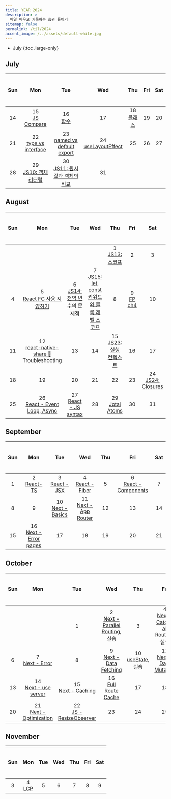 ```yaml
---
title: YEAR 2024
description: >
  매일 배우고 기록하는 습관 들이기
sitemap: false
permalink: /til/2024
accent_image: /../assets/default-white.jpg
---
```


- July
  {:toc .large-only}

## July

| $$~~$$ Sun $$~~$$ |     $$~~$$ Mon $$~~$$      |          $$~~$$ Tue $$~~$$          |    $$~~$$ Wed $$~~$$     | $$~~$$ Thu $$~~$$ | $$~~$$ Fri $$~~$$ | $$~~$$ Sat $$~~$$ |
| :---------------: | :------------------------: | :---------------------------------: | :----------------------: | :---------------: | :---------------: | :---------------: |
|        14         |    15<br/>[JS Compare]     |            16<br/>[함수]            |            17            | 18 <br/> [클래스] |        19         |        20         |
|        21         | 22<br/>[type vs interface] |  23<br/>[named vs default export]   | 24<br/>[useLayoutEffect] |        25         |        26         |        27         |
|        28         | 29<br/>[JS10: 객체 리터럴] | 30<br/>[JS11: 원시값과 객체의 비교] |            31            |                   |                   |                   |

[JS Compare]: ../../frontend/react/_posts/2024-07-15-JS.md#11-자바스크립트의-동등비교
[함수]: ../../frontend/react/_posts/2024-07-15-JS.md#12-함수
[클래스]: ../../frontend/react/_posts/2024-07-15-JS.md#13-클래스
[type vs interface]: ./_posts/2024-07-01-July.md#722-type-vs-interface
[named vs default export]: ./_posts/2024-07-01-July.md#723-named-vs-default-export
[useLayoutEffect]: ./_posts/2024-07-01-July.md#724-uselayouteffect
[JS10: 객체 리터럴]: ../../frontend/js/_posts/2024-07-29-js10.md
[JS11: 원시값과 객체의 비교]: ../../frontend/js/_posts/2024-07-30-js11.md

## August

| $$~~$$ Sun $$~~$$ |               $$~~$$ Mon $$~~$$                |        $$~~$$ Tue $$~~$$         |                 $$~~$$ Wed $$~~$$                  |      $$~~$$ Thu $$~~$$       | $$~~$$ Fri $$~~$$ |    $$~~$$ Sat $$~~$$    |
| :---------------: | :--------------------------------------------: | :------------------------------: | :------------------------------------------------: | :--------------------------: | :---------------: | :---------------------: |
|                   |                                                |                                  |                                                    |    1 <br/>[JS13: 스코프]     |         2         |            3            |
|         4         |         5<br/>[React FC 사용 지양하기]         | 6<br/>[JS14: 전역 변수의 문제점] | 7<br/>[JS15: let, const 키워드와 블록 레벨 스코프] |              8               |  9<br/>[FP ch4]   |           10            |
|        11         | 12<br/>[react-native-share 🚀] Troubleshooting |                13                |                         14                         | 15<br/>[JS23: 실행 컨텍스트] |        16         |           17            |
|        18         |                       19                       |                20                |                         21                         |              22              |        23         | 24<br/>[JS24: Closures] |
|        25         |       26<br>[React - Event Loop, Async]        |    27<br/>[React - JS syntax]    |                         28                         |     29<br/>[Jotai Atoms]     |        30         |           31            |

[JS13: 스코프]: ../../frontend/js/_posts/2024-08-01-js13.md
[React FC 사용 지양하기]: ./_posts/2024-07-01-July.md#85-react-fc-사용-지양하기
[JS14: 전역 변수의 문제점]: ../../frontend/js/_posts/2024-08-06-js14.md
[JS15: let, const 키워드와 블록 레벨 스코프]: ../../frontend/js/_posts/2024-08-07-js15.md
[FP ch4]: ../../frontend/fp/README.md#chapter-4
[react-native-share 🚀]: ./_posts/2024-07-01-July.md#812-react-native-share-

<!-- [init atom on render]: ./_posts/2024-08-13- -->

[JS23: 실행 컨텍스트]: ../../frontend/js/_posts/2024-08-15-js23.md
[JS24: Closures]: ../../frontend/js/_posts/2024-08-20-js24.md
[React - Event Loop, Async]: ../../frontend/react/_posts/2024-07-15-JS.md#15-이벤트-루프와-비동기-통신의-이해
[React - JS syntax]: ../../frontend/react/_posts/2024-07-15-JS.md#16-리액트에서-자주-사용하는-자바스크립트-문법
[Jotai Atoms]: ../../frontend/jotai/_posts/2024-08-29-atom.md

## September

| $$~~$$ Sun $$~~$$ |      $$~~$$ Mon $$~~$$      |   $$~~$$ Tue $$~~$$    |     $$~~$$ Wed $$~~$$      | $$~~$$ Thu $$~~$$ |     $$~~$$ Fri $$~~$$      | $$~~$$ Sat $$~~$$ |
| :---------------: | :-------------------------: | :--------------------: | :------------------------: | :---------------: | :------------------------: | :---------------: |
|         1         |      2<br/>[React- TS]      |  3<br/>[React - JSX]   |   4<br/>[React - Fiber]    |         5         | 6<br/>[React - Components] |         7         |
|         8         |              9              | 10<br/>[Next - Basics] | 11<br/>[Next - App Router] |        12         |             13             |        14         |
|        15         | 16<br/>[Next - Error pages] |           17           |             18             |        19         |             20             |        21         |

[React- TS]: ../../frontend/react/_posts/2024-07-15-JS.md#17-선택이-아닌-필수-타입스크립트
[React - JSX]: ../../frontend/react/_posts/2024-09-02-react.md#21-JSX란
[React - Fiber]: ../../frontend/react/_posts/2024-09-02-react.md#22-가상-dom과-react-fiber
[React - Components]: ../../frontend/react/_posts/2024-09-02-react.md#23-클래스-컴포넌트와-함수형-컴포넌트
[Next - Basics]: ../../frontend/next/_posts/2024-09-10-basics.md
[Next - App Router]: ../../frontend/next/_posts/2024-09-11-app-router.md
[Next - Error pages]: ../../frontend/next/_posts/2024-09-10-basics.md#Next-JS-손에-익히기
[React - hooks]: ../../frontend/react/_posts/2024-09-23-hooks.md

## October

| $$~~$$ Sun $$~~$$ |      $$~~$$ Mon $$~~$$       |      $$~~$$ Tue $$~~$$       |           $$~~$$ Wed $$~~$$           |    $$~~$$ Thu $$~~$$    |           $$~~$$ Fri $$~~$$            | $$~~$$ Sat $$~~$$ |
| :---------------: | :--------------------------: | :--------------------------: | :-----------------------------------: | :---------------------: | :------------------------------------: | :---------------: |
|                   |                              |              1               | 2<br/>[Next - Parallel Routing], 실습 |            3            | 4<br/>[Next - Catch-all Routing], 실습 |         5         |
|         6         |     7<br/>[Next - Error]     |              8               |     9<br/>[Next - Data Fetching]      | 10<br/>[useState], 실습 |     11<br/>[Next - Data Mutation]      |        12         |
|        13         |  14<br/>[Next - use server]  |   15<br/>[Next - Caching]    |       16<br/>[Full Route Cache]       |           17            |                   18                   |        19         |
|        20         | 21<br/>[Next - Optimization] | 22<br/>[JS - ResizeObserver] |                  23                   |           24            |                   25                   |        26         |

[Next - Parallel Routing]: ../../frontend/next/_posts/2024-09-27-routing.md#-parallel-routes
[Next - Catch-all Routing]: ../../frontend/next/_posts/2024-09-27-routing.md#-catch-all-routing
[Next - Error]: ../../frontend/next/_posts/2024-09-27-routing.md#error
[Next - Data Fetching]: ../../frontend/next/_posts/2024-10-09-data-fetching.md
[useState]: ../../frontend/react/_posts/2024-09-23-hooks.md#useState
[Next - Data Mutation]: ../../frontend/next/_posts/2024-10-10-data-mutation.md
[Next - use server]: ../../frontend/next/_posts/2024-10-10-data-mutation.md#use-server
[Next - Caching]: ../../frontend/next/_posts/2024-10-14-caching.md
[Full Route Cache]: ../../frontend/next/_posts/2024-10-14-caching.md#full-route-cache.md
[Next - Optimization]: ../../frontend/next/_posts/2024-10-21-optimization.md
[JS - ResizeObserver]: ../../dev/_posts/2024-10-22-resize-observer.md

## November

| $$~~$$ Sun $$~~$$ | $$~~$$ Mon $$~~$$ | $$~~$$ Tue $$~~$$ | $$~~$$ Wed $$~~$$ | $$~~$$ Thu $$~~$$ | $$~~$$ Fri $$~~$$ | $$~~$$ Sat $$~~$$ |
| :---------------: | :---------------: | :---------------: | :---------------: | :---------------: | :---------------: | :---------------: |
|         3         |    4<br/>[LCP]    |         5         |         6         |         7         |         8         |         9         |

[LCP]: ./_posts/2024-07-01-July.md#114-lcp---largest-contentful-paint
